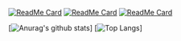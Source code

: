 
[![ReadMe Card](https://github-readme-stats.vercel.app/api/pin/?username=sqaiyan&repo=NeteaseMusicWxMiniApp&show_owner=true&title_color=50DA8B&icon_color=50DA8B)](https://github.com/sqaiyan/NeteaseMusicWxMiniApp)
[![ReadMe Card](https://github-readme-stats.vercel.app/api/pin/?username=sqaiyan&repo=netmusic-node&show_owner=true&title_color=F8CE04)](https://github.com/sqaiyan/netmusic-node)
[![ReadMe Card](https://github-readme-stats.vercel.app/api/pin/?username=sqaiyan&repo=neteasemusic&show_owner=true&title_color=F8854D&icon_color=F8854D)](https://github.com/sqaiyan/neteasemusic)

[![Anurag's github stats](https://github-readme-stats.vercel.app/api?username=sqaiyan&show_icons=true)]
[![Top Langs](https://github-readme-stats.vercel.app/api/top-langs/?username=sqaiyan)]
